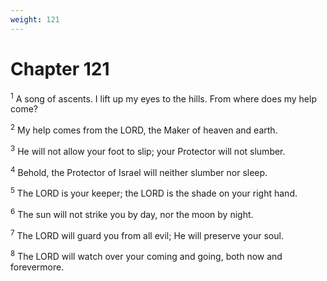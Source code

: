 ```yaml
---
weight: 121
---
```


# Chapter 121

<sup>1</sup> A song of ascents. I lift up my eyes to the hills. From where does my help come? 

<sup>2</sup> My help comes from the LORD, the Maker of heaven and earth. 

<sup>3</sup> He will not allow your foot to slip; your Protector will not slumber. 

<sup>4</sup> Behold, the Protector of Israel will neither slumber nor sleep. 

<sup>5</sup> The LORD is your keeper; the LORD is the shade on your right hand. 

<sup>6</sup> The sun will not strike you by day, nor the moon by night. 

<sup>7</sup> The LORD will guard you from all evil; He will preserve your soul. 

<sup>8</sup> The LORD will watch over your coming and going, both now and forevermore. 



